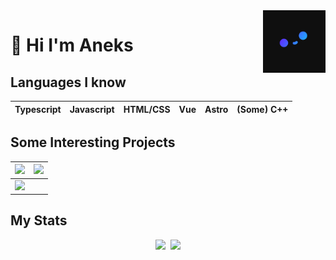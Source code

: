 <img src="Pfp_small.png" align="right" width="100px" height="100px"/>

# 🍙 Hi I'm Aneks

## Languages I know
| Typescript | Javascript | HTML/CSS | Vue | Astro | (Some) C++ |
|----------|----------|----------|----------|----------|----------|

## Some Interesting Projects
| <a href="https://github.com/Aneks1/canvas-particles"><img src="https://github-readme-stats.vercel.app/api/pin/?username=Aneks1&repo=canvas-particles&theme=nightowl"/></a> | <a href="https://github.com/Aneks1/brainfuck-interpreter/"><img src="https://github-readme-stats.vercel.app/api/pin/?username=Aneks1&repo=brainfuck-interpreter&theme=nightowl"/></a> |
|-----------|----------|
| </a><a href="https://github.com/Aneks1/orbital-visualizer"><img src="https://github-readme-stats.vercel.app/api/pin/?username=Aneks1&repo=orbital-visualizer&theme=nightowl"/></a> |   |

## My Stats

<p style="display: flex; justify-content: center; gap: 0.5rem; flex-wrap: wrap;">
  <img src="https://github-readme-stats.vercel.app/api?username=Aneks1&theme=nightowl"/>
  <img src="https://github-readme-stats.vercel.app/api/top-langs/?username=Aneks1&theme=nightowl"/>
</p>
